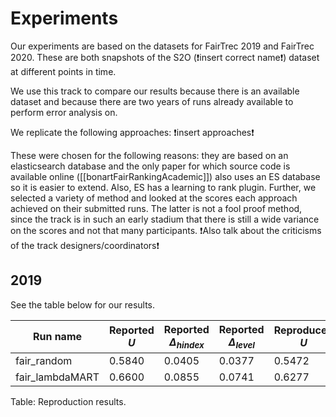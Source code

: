 # Experiments

Our experiments are based on the datasets for FairTrec 2019 and FairTrec 2020. These are both snapshots of the S2O (❗insert correct name❗) dataset at different points in time.

We use this track to compare our results because there is an available dataset and because there are two years of runs already available to perform error analysis on.

We replicate the following approaches:
❗insert approaches❗

These were chosen for the following reasons: they are based on an elasticsearch database and the only paper for which source code is available online ([[bonartFairRankingAcademic]]) also uses an ES database so it is easier to extend. Also, ES has a learning to rank plugin. Further, we selected a variety of method and looked at the scores each approach achieved on their submitted runs. The latter is not a fool proof method, since the track is in such an early stadium that there is still a wide variance on the scores and not that many participants. ❗Also talk about the criticisms of the track designers/coordinators❗


## 2019
See the table below for our results.

| Run name        | Reported $U$ | Reported $\Delta_{hindex}$ | Reported $\Delta_{level}$ | Reproduced $U$ | Reproduced $\Delta_{hindex}$ | Reproduced $\Delta_{level}$ |
| --------------- | ------------ | -------------------------- | ------------------------- | -------------- | ---------------------------- | --------------------------- |
| fair_random     | 0.5840       | 0.0405                     | 0.0377                    | 0.5472         | 0.0377                       | 0.0312                      |
| fair_lambdaMART | 0.6600       | 0.0855                     | 0.0741                    | 0.6277         | 0.0514                       | 0.0779                      |
Table: Reproduction results.